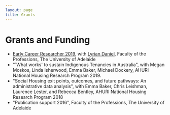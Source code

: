 ```yaml
---
layout: page
title: Grants
---
```



# Grants and Funding
- [Early Career Researcher 2019](https://www.adelaide.edu.au/professions/intranet/news/list/2019/02/26/faculty-research-funding-scheme-results), with [Lyrian Daniel](https://researchers.adelaide.edu.au/profile/lyrian.daniel), Faculty of the Professions, The University of Adelaide
- "`What works' to sustain Indigenous Tenancies in Australia", with Megan Moskos, Linda Isherwood, Emma Baker, Michael Dockery, AHURI National Housing Research Program 2019.
- "Social Housing exit points, outcomes, and future pathways: An administrative data analysis", with Emma Baker, Chris Leishman, Laurence Lester, and Rebecca Bentley, AHURI National Housing Research Program 2018
- "Publication support 2016", Faculty of the Professions, The University of Adelaide
